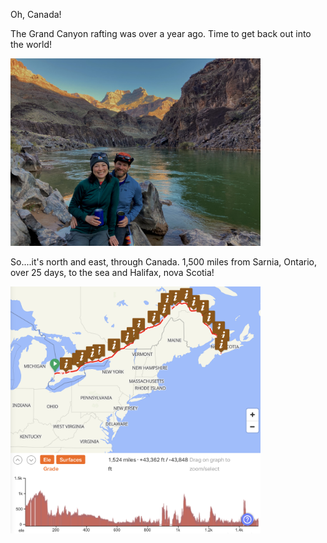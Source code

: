 
Oh, Canada!

The Grand Canyon rafting was over a year ago. Time to get back out into the world!

<img src="./assets/images/mc_gc.jpg" width=400>

So....it's north and east, through Canada. 1,500 miles from Sarnia, Ontario, over 25 days, to the sea and Halifax, nova Scotia! 

<img src="assets/images/theroute.png" width=400>
